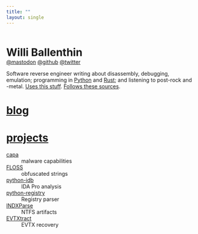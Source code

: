 ```yaml
---
title: ""
layout: single
---
```


<style>
  main.container {
    padding-top: 0;
    font-family: var(--pico-font-family-sans-serif);
    max-width: 48em;
  }

  h1 {
    --pico-font-family: var(--pico-font-family-sans-serif);
  }
</style>

<div style="width: 100%; display: flex; flex-flow: row wrap;">
  <div style="flex-basis: 18em; flex-grow: 0; flex-shrink: 0; margin-bottom: 1em;">
    <h1 id="title" style="margin-bottom: 0px; color: var(--main-highlight-color);">
      Willi Ballenthin
    </h1>
    <span id="me-links">
      <a rel="me" href="https://mastodon.social/@williballenthin">@mastodon</a>
      <a rel="me" href="https://github.com/williballenthin">@github</a>
      <a rel="me" href="https://twitter.com/williballenthin">@twitter</a>
      <style>
        #me-links a {
          color: var(--main-decoration-color);
        }
      </style>
    </span>
  </div>
  <div style="flex-basis: 24em; flex-grow: 1; flex-shrink: 1;">
    Software reverse engineer writing about disassembly, debugging, emulation;
    programming in <a href="./tags/python">Python</a> and <a href="./tags/rust">Rust</a>;
    and listening to post-rock and -metal. <a href="./uses/">Uses this stuff</a>. <a href="./follows/">Follows these sources</a>.
  </div>
</div>

<div style="margin-top: 2em;">
<div>
  <h1>
    <a href="./posts/">blog</a>
  </h1>
</div>

<div>
  <h1>
    <a href="https://github.com/williballenthin/">projects</a>
  </h1>
  <dl>
  <dt><a href="https://github.com/mandiant/capa">capa</a></dt>
  <dd>malware capabilities</dd>

  <dt><a href="https://github.com/mandiant/flare-floss">FLOSS</a></dt>
  <dd>obfuscated strings</dd>

  <dt><a href="https://github.com/williballenthin/python-idb">python-idb</a></dt>
  <dd>IDA Pro analysis</dd>

  <dt><a href="https://github.com/williballenthin/python-registry">python-registry</a></dt>
  <dd>Registry parser</dd>

  <dt><a href="https://github.com/williballenthin/INDXParse">INDXParse</a></dt>
  <dd>NTFS artifacts</dd>

  <dt><a href="https://github.com/williballenthin/EVTXtract">EVTXtract</a></dt>
  <dd>EVTX recovery</dd>
  </dl>
</div>
</div>


